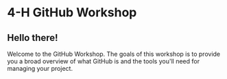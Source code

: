 # 4-H GitHub Workshop

## Hello there!
Welcome to the GitHub Workshop. The goals of this workshop is to provide you a broad overview of what GitHub is and the tools you'll need for managing your project.

